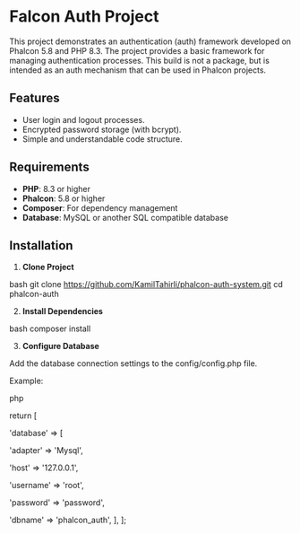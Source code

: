 # Falcon Auth Project

This project demonstrates an authentication (auth) framework developed on Phalcon 5.8 and PHP 8.3. The project provides a basic framework for managing authentication processes. This build is not a package, but is intended as an auth mechanism that can be used in Phalcon projects.

## Features

- User login and logout processes.
- Encrypted password storage (with bcrypt).
- Simple and understandable code structure.


## Requirements

- **PHP**: 8.3 or higher
- **Phalcon**: 5.8 or higher
- **Composer**: For dependency management
- **Database**: MySQL or another SQL compatible database

## Installation

1. **Clone Project**

bash
git clone https://github.com/KamilTahirli/phalcon-auth-system.git
cd phalcon-auth


2. **Install Dependencies**

bash
composer install


3. **Configure Database**

Add the database connection settings to the config/config.php file.

Example:

php

return
[

 'database' => [
 
 'adapter' => 'Mysql',
 
 'host' => '127.0.0.1',
 
 'username' => 'root',
 
 'password' => 'password',
 
 'dbname' => 'phalcon_auth',
 ],
];
